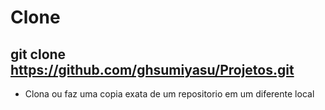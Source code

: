 # Clone

## git clone https://github.com/ghsumiyasu/Projetos.git
- Clona ou faz uma copia exata de um repositorio em um diferente local